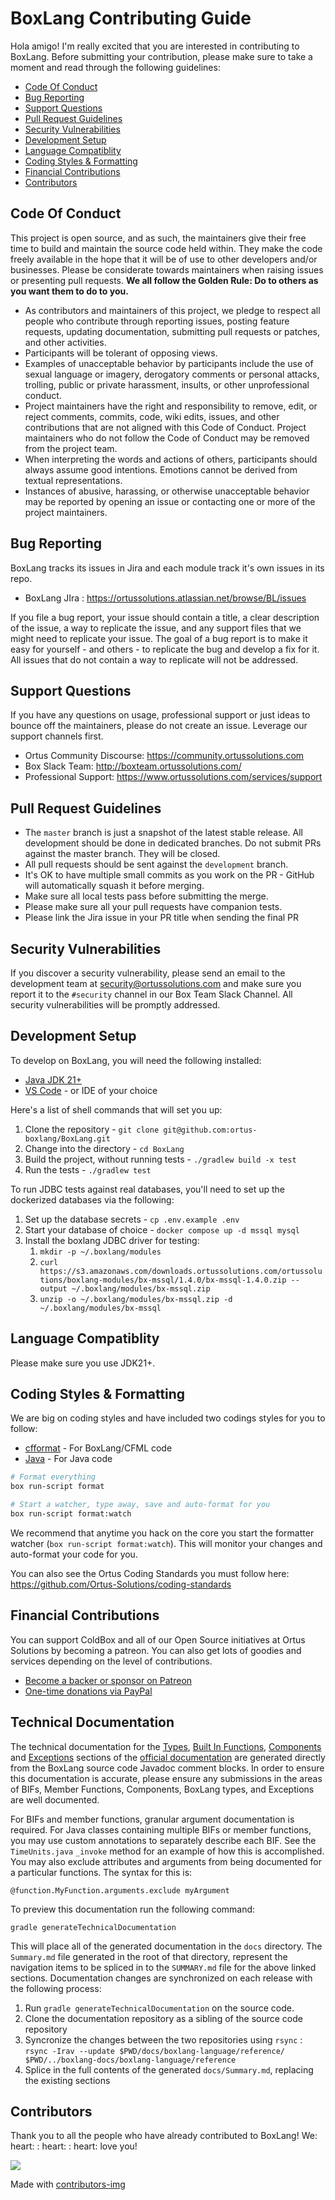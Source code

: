 # BoxLang Contributing Guide

Hola amigo! I'm really excited that you are interested in contributing to BoxLang. Before submitting your contribution, please make sure to take a moment and read through the following guidelines:

- [Code Of Conduct](#code-of-conduct)
- [Bug Reporting](#bug-reporting)
- [Support Questions](#support-questions)
- [Pull Request Guidelines](#pull-request-guidelines)
- [Security Vulnerabilities](#security-vulnerabilities)
- [Development Setup](#development-setup)
- [Language Compatiblity](#language-compatiblity)
- [Coding Styles \& Formatting](#coding-styles--formatting)
- [Financial Contributions](#financial-contributions)
- [Contributors](#contributors)

## Code Of Conduct

This project is open source, and as such, the maintainers give their free time to build and maintain the source code held within. They make the code freely available in the hope that it will be of use to other developers and/or businesses. Please be considerate towards maintainers when raising issues or presenting pull requests.  **We all follow the Golden Rule: Do to others as you want them to do to you.**

- As contributors and maintainers of this project, we pledge to respect all people who contribute through reporting issues, posting feature requests, updating documentation, submitting pull requests or patches, and other activities.
- Participants will be tolerant of opposing views.
- Examples of unacceptable behavior by participants include the use of sexual language or imagery, derogatory comments or personal attacks, trolling, public or private harassment, insults, or other unprofessional conduct.
- Project maintainers have the right and responsibility to remove, edit, or reject comments, commits, code, wiki edits, issues, and other contributions that are not aligned with this Code of Conduct. Project maintainers who do not follow the Code of Conduct may be removed from the project team.
- When interpreting the words and actions of others, participants should always assume good intentions.  Emotions cannot be derived from textual representations.
- Instances of abusive, harassing, or otherwise unacceptable behavior may be reported by opening an issue or contacting one or more of the project maintainers.

## Bug Reporting

BoxLang tracks its issues in Jira and each module track it's own issues in its repo.

- BoxLang JIra : https://ortussolutions.atlassian.net/browse/BL/issues

If you file a bug report, your issue should contain a title, a clear description of the issue, a way to replicate the issue, and any support files that we might need to replicate your issue. The goal of a bug report is to make it easy for yourself - and others - to replicate the bug and develop a fix for it.  All issues that do not contain a way to replicate will not be addressed.

## Support Questions

If you have any questions on usage, professional support or just ideas to bounce off the maintainers, please do not create an issue.  Leverage our support channels first.

- Ortus Community Discourse: https://community.ortussolutions.com
- Box Slack Team: http://boxteam.ortussolutions.com/
- Professional Support: https://www.ortussolutions.com/services/support

## Pull Request Guidelines

- The `master` branch is just a snapshot of the latest stable release. All development should be done in dedicated branches. Do not submit PRs against the master branch. They will be closed.
- All pull requests should be sent against the `development` branch.
- It's OK to have multiple small commits as you work on the PR - GitHub will automatically squash it before merging.
- Make sure all local tests pass before submitting the merge.
- Please make sure all your pull requests have companion tests.
- Please link the Jira issue in your PR title when sending the final PR

## Security Vulnerabilities

If you discover a security vulnerability, please send an email to the development team at [security@ortussolutions.com](mailto:security@ortussolutions.com?subject=security) and make sure you report it to the `#security` channel in our Box Team Slack Channel. All security vulnerabilities will be promptly addressed.

## Development Setup

To develop on BoxLang, you will need the following installed:

- [Java JDK 21+](https://docs.oracle.com/en/java/javase/21/install/)
- [VS Code](https://code.visualstudio.com/) - or IDE of your choice

Here's a list of shell commands that will set you up:

1. Clone the repository - `git clone git@github.com:ortus-boxlang/BoxLang.git`
2. Change into the directory - `cd BoxLang`
3. Build the project, without running tests - `./gradlew build -x test`
4. Run the tests - `./gradlew test`

To run JDBC tests against real databases, you'll need to set up the dockerized databases via the following:

1. Set up the database secrets - `cp .env.example .env`
2. Start your database of choice - `docker compose up -d mssql mysql`
3. Install the boxlang JDBC driver for testing:
   1. `mkdir -p ~/.boxlang/modules`
   2. `curl https://s3.amazonaws.com/downloads.ortussolutions.com/ortussolutions/boxlang-modules/bx-mssql/1.4.0/bx-mssql-1.4.0.zip --output ~/.boxlang/modules/bx-mssql.zip`
   3. `unzip -o ~/.boxlang/modules/bx-mssql.zip -d ~/.boxlang/modules/bx-mssql`

## Language Compatiblity

Please make sure you use JDK21+.

## Coding Styles & Formatting

We are big on coding styles and have included two codings styles for you to follow:

- [cfformat](../.cfformat.json) - For BoxLang/CFML code
- [Java](../ortus-java-style.xml) - For Java code

```bash
# Format everything
box run-script format

# Start a watcher, type away, save and auto-format for you
box run-script format:watch
```

We recommend that anytime you hack on the core you start the formatter watcher (`box run-script format:watch`). This will monitor your changes and auto-format your code for you.

You can also see the Ortus Coding Standards you must follow here: https://github.com/Ortus-Solutions/coding-standards

## Financial Contributions

You can support ColdBox and all of our Open Source initiatives at Ortus Solutions by becoming a patreon.  You can also get lots of goodies and services depending on the level of contributions.

- [Become a backer or sponsor on Patreon](https://www.patreon.com/ortussolutions)
- [One-time donations via PayPal](https://www.paypal.com/paypalme/ortussolutions)

## Technical Documentation

The technical documentation for the [Types](https://boxlang.ortusbooks.com/boxlang-language/reference/types), [Built In Functions](https://boxlang.ortusbooks.com/boxlang-language/reference/built-in-functions), [Components](https://boxlang.ortusbooks.com/boxlang-language/reference/components) and [Exceptions](https://boxlang.ortusbooks.com/boxlang-language/reference/exceptions) sections of the [official documentation](https://boxlang.ortusbooks.com/) are generated directly from the BoxLang source code Javadoc comment blocks.   In order to ensure this documentation is accurate, please ensure any submissions in the areas of BIFs, Member Functions, Components, BoxLang types, and Exceptions are well documented.

For BIFs and member functions, granular argument documentation is required. For Java classes containing multiple BIFs or member functions, you may use custom annotations to separately describe each BIF.  See the `TimeUnits.java` `_invoke` method for an example of how this is accomplished.  You may also exclude attributes and arguments from being documented for a particular functions.  The syntax for this is:

```
@function.MyFunction.arguments.exclude myArgument
```

To preview this documentation run the following command:
```
gradle generateTechnicalDocumentation
```

This will place all of the generated documentation in the `docs` directory.  The `Summary.md` file generated in the root of that directory, represent the navigation items to be spliced in to the `SUMMARY.md` file for the above linked sections.  Documentation changes are synchronized on each release with the following process:

1. Run `gradle generateTechnicalDocumentation` on the source code.  
2. Clone the documentation repository as a sibling of the source code repository
3. Syncronize the changes between the two repositories using `rsync` : `rsync -Irav --update $PWD/docs/boxlang-language/reference/ $PWD/../boxlang-docs/boxlang-language/reference`
4. Splice in the full contents of the generated `docs/Summary.md`, replacing the existing sections


## Contributors

Thank you to all the people who have already contributed to BoxLang! We: heart: : heart: : heart: love you!

<a href = "https://github.com/ortus-boxlang/boxlang/graphs/contributors">
  <img src = "https://contrib.rocks/image?repo=ortus-boxlang/boxlang"/>
</a>

Made with [contributors-img](https://contrib.rocks)
